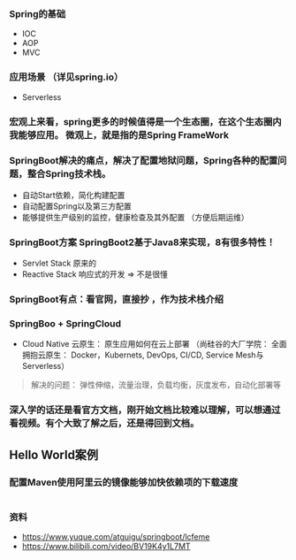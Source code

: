 ### Spring的基础
- IOC
- AOP
- MVC

### 应用场景 （详见spring.io）
- Serverless
### 宏观上来看，spring更多的时候值得是一个生态圈，在这个生态圈内我能够应用。 微观上，就是指的是Spring FrameWork

### SpringBoot解决的痛点，解决了**配置地狱问题**，Spring各种的配置问题，整合Spring技术栈。
- 自动Start依赖，简化构建配置
- 自动配置Spring以及第三方配置
- 能够提供生产级别的监控，健康检查及其外配置 （方便后期运维）
### SpringBoot方案 SpringBoot2基于Java8来实现，8有很多特性！
- Servlet Stack 原来的
- Reactive Stack 响应式的开发 => 不是很懂
### SpringBoot有点：看官网，直接抄 ，作为技术栈介绍
### SpringBoo + SpringCloud
- Cloud Native 云原生： 原生应用如何在云上部署 （尚硅谷的大厂学院： 全面拥抱云原生： Docker，Kubernets, DevOps, CI/CD, Service Mesh与Serverless）
> 解决的问题： 弹性伸缩，流量治理，负载均衡，灰度发布，自动化部署等

### 深入学的话还是看官方文档，刚开始文档比较难以理解，可以想通过看视频。有个大致了解之后，还是得回到文档。

##  Hello World案例
### 配置Maven使用阿里云的镜像能够加快依赖项的下载速度
```xml

```

### 资料
- https://www.yuque.com/atguigu/springboot/lcfeme
- https://www.bilibili.com/video/BV19K4y1L7MT